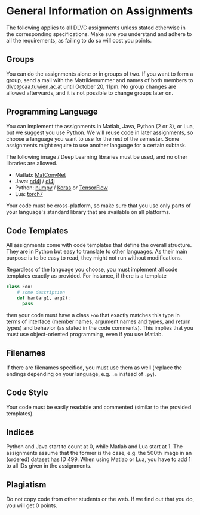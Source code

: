 
# General Information on Assignments #

The following applies to all DLVC assignments unless stated otherwise in the corresponding specifications. Make sure you understand and adhere to all the requirements, as failing to do so will cost you points.

## Groups ##

You can do the assignments alone or in groups of two. If you want to form a group, send a mail with the Matriklenummer and names of both members to [dlvc@caa.tuwien.ac.at](mailto:dlvc@caa.tuwien.ac.at) until October 20, 11pm. No group changes are allowed afterwards, and it is not possible to change groups later on.

## Programming Language ##

You can implement the assignments in Matlab, Java, Python (2 or 3), or Lua, but we suggest you use Python. We will reuse code in later assignments, so choose a language you want to use for the rest of the semester. Some assignments might require to use another language for a certain subtask.

The following image / Deep Learning libraries must be used, and no other libraries are allowed.

* Matlab: [MatConvNet](http://www.vlfeat.org/matconvnet/)
* Java: [nd4j](http://nd4j.org/) / [dl4j](http://deeplearning4j.org/index.html)
* Python: [numpy](http://www.numpy.org/) / [Keras](https://keras.io/) or [TensorFlow](https://www.tensorflow.org/)
* Lua: [torch7](http://torch.ch/)

Your code must be cross-platform, so make sure that you use only parts of your language's standard library that are available on all platforms.

## Code Templates ##

All assignments come with code templates that define the overall structure. They are in Python but easy to translate to other languages. As their main purpose is to be easy to read, they might not run without modifications.

Regardless of the language you choose, you must implement all code templates exactly as provided. For instance, if there is a template

```python
class Foo:
    # some description
    def bar(arg1, arg2):
      pass
```

then your code must have a class `Foo` that exactly matches this type in terms of interface (member names, argument names and types, and return types) and behavior (as stated in the code comments). This implies that you must use object-oriented programming, even if you use Matlab.

## Filenames ##

If there are filenames specified, you must use them as well (replace the endings depending on your language, e.g. `.m` instead of `.py`).

## Code Style ##

Your code must be easily readable and commented (similar to the provided templates).

## Indices ##

Python and Java start to count at 0, while Matlab and Lua start at 1. The assignments assume that the former is the case, e.g. the 500th image in an (ordered) dataset has ID 499. When using Matlab or Lua, you have to add 1 to all IDs given in the assignments.

## Plagiatism ##

Do not copy code from other students or the web. If we find out that you do, you will get 0 points.

